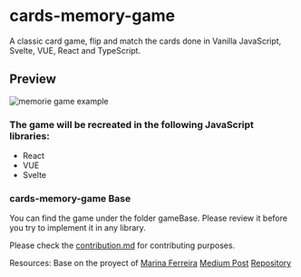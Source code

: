 # cards-memory-game

A classic card game, flip and match the cards done in Vanilla JavaScript, Svelte, VUE, React and TypeScript.

## Preview

![memorie game example](https://github.com/GeraAlcantara/cards-memory-game/blob/main/img/gameExample.gif?raw=true)

### The game will be recreated in the following JavaScript libraries:

- React
- VUE
- Svelte

### cards-memory-game Base

You can find the game under the folder gameBase.
Please review it before you try to implement it in any library.

Please check the [contribution.md](https://github.com/GeraAlcantara/cards-memory-game/blob/main/CONTRIBUTING.md) for contributing purposes.

Resources:
Base on the proyect of [Marina Ferreira](https://github.com/marina-ferreira)
[Medium Post](https://medium.com/free-code-camp/vanilla-javascript-tutorial-build-a-memory-game-in-30-minutes-e542c4447eae)
[Repository](https://github.com/code-sketch/memory-game)
